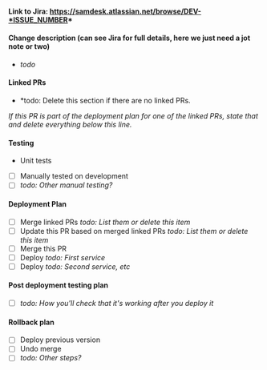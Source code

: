 #### Link to Jira: https://samdesk.atlassian.net/browse/DEV-*ISSUE_NUMBER*

#### Change description (can see Jira for full details, here we just need a jot note or two)
- *todo*

#### Linked PRs
- *todo: Delete this section if there are no linked PRs. 

*If this PR is part of the deployment plan for one of the linked PRs, state that and delete everything below this line.*

#### Testing
- Unit tests
- [ ] Manually tested on development
- [ ] *todo: Other manual testing?*

#### Deployment Plan
- [ ] Merge linked PRs *todo: List them or delete this item*
- [ ] Update this PR based on merged linked PRs *todo: List them or delete this item*  
- [ ] Merge this PR
- [ ] Deploy *todo: First service*
- [ ] Deploy *todo: Second service, etc*

#### Post deployment testing plan
- [ ] *todo: How you'll check that it's working after you deploy it*

#### Rollback plan
- [ ] Deploy previous version
- [ ] Undo merge
- [ ] *todo: Other steps?*